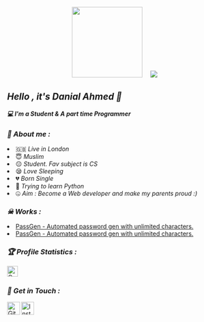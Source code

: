<!-- Github README -->
<p align="center"><a href="https://github.com/Danny-05">
<img height="165" src="https://github-readme-stats.vercel.app/api?username=Danny-05&show_icons=true&include_all_commits=true&theme=react&cache_seconds=3200&hide_border=true" /></a>
&nbsp;&nbsp;&nbsp;
<a href="https://github.com/htr-tech"><img src="https://github-readme-stats.vercel.app/api/top-langs/?username=Danny-05&layout=compact&theme=react&hide_border=true" />
</a></p>

<h2><b><i>Hello , it's Danial Ahmed 👋</i></b></h2>
<b><i>💻 I'm a Student & A part time Programmer</i></b>

<h3><b><i>🤠 About me :</i></b></h3>
<li> 🇬🇧 <i>Live in London</i></li>
<li> 😇 <i>Muslim</i></li>
<li> 😐 <i>Student. Fav subject is CS</i></li>
<li> 😪 <i>Love Sleeping</i></li>
<li> 💔 <i>Born Single</i></li>
<li> 🐍 <i>Trying to learn Python</i></li>
<li> 🤐 <i>Aim : Become a Web developer and make my parents proud :)</i></li>

<h3><b><i>☠ Works :</i></b></h3>
<li> <a href="https://github.com/DANNY-05/password-generator">PassGen - Automated password gen with unlimited characters.</a>
<li> <a href="https://github.com/DANNY-05/password-generator">PassGen - Automated password gen with unlimited characters.</a>




<h3><b><i>🏆 Profile Statistics :</i></b></h3>
<a href="https://github.com/htr-tech"><img height="25" title="Counter" src="https://komarev.com/ghpvc/?username=Danny-05&color=blueviolet&style=flat-square"></a>

<h3><b><i>📡 Get in Touch :</i></b></h3>
<a href="https://github.com/htr-tech"><img align="left" title="Github" alt="Github" width="30px" src="assets/github.png" /></a>
<a href="https://www.instagram.com/tahmid.rayat"><img align="left" title="Instagram" alt="Instagram" width="30px" src="assets/instagram.png" /></a>

